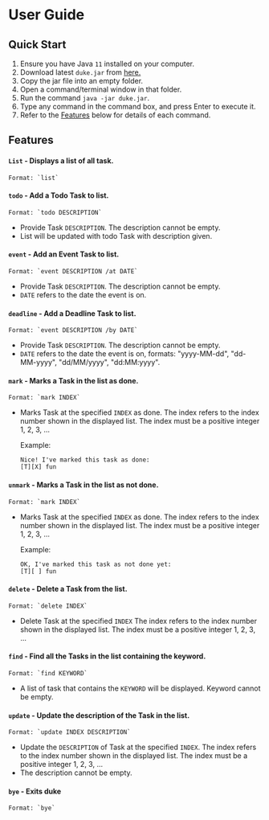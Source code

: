 # User Guide

## Quick Start

1. Ensure you have Java `11` installed on your computer.
2. Download latest `duke.jar` from [here.](https://github.com/zzhikai/ip/releases/tag/A-Release)
3. Copy the jar file into an empty folder.
4. Open a command/terminal window in that folder.
5. Run the command `java -jar duke.jar`.
6. Type any command in the command box, and press Enter to execute it.
7.  Refer to the [Features](#Features) below for details of each command.


## Features 

#### `List` - Displays a list of all task.
    Format: `list`

#### `todo` - Add a Todo Task to list.
    Format: `todo DESCRIPTION`

- Provide Task `DESCRIPTION`. The description cannot be empty.
- List will be updated with todo Task with description given.

#### `event` - Add an Event Task to list.
    Format: `event DESCRIPTION /at DATE`

- Provide Task `DESCRIPTION`. The description cannot be empty.
- `DATE` refers to the date the event is on.

#### `deadline` - Add a Deadline Task to list.
    Format: `event DESCRIPTION /by DATE`

- Provide Task `DESCRIPTION`. The description cannot be empty.
- `DATE` refers to the date the event is on, formats: "yyyy-MM-dd", "dd-MM-yyyy", "dd/MM/yyyy", "dd:MM:yyyy".

#### `mark` - Marks a Task in the list as done.
    Format: `mark INDEX`

- Marks Task at the specified `INDEX` as done. The index refers to the index number shown in the displayed list. The index must be a positive integer 1, 2, 3, ...
  
    Example:
    ```
    Nice! I've marked this task as done:
    [T][X] fun
    ```

#### `unmark` - Marks a Task in the list as not done.
    Format: `mark INDEX`

- Marks Task at the specified `INDEX` as done. The index refers to the index number shown in the displayed list. The index must be a positive integer 1, 2, 3, ...
    
    Example:
    
    ```
    OK, I've marked this task as not done yet:
    [T][ ] fun
    ```

#### `delete` - Delete a Task from the list.
    Format: `delete INDEX`

- Delete Task at the specified `INDEX` The index refers to the index number shown in the displayed list. The index must be a positive integer 1, 2, 3, ...

#### `find` - Find all the Tasks in the list containing the keyword.
    Format: `find KEYWORD`

- A list of task that contains the `KEYWORD` will be displayed. Keyword cannot be empty.

#### `update` - Update the description of the Task in the list.
    Format: `update INDEX DESCRIPTION`

- Update the `DESCRIPTION` of Task at the specified `INDEX`. The index refers to the index number shown in the displayed list. The index must be a positive integer 1, 2, 3, ...
- The description cannot be empty.


#### `bye` - Exits duke
    Format: `bye`

